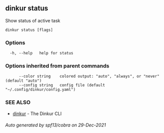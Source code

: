 ## dinkur status

Show status of active task

```
dinkur status [flags]
```

### Options

```
  -h, --help   help for status
```

### Options inherited from parent commands

```
      --color string    colored output: "auto", "always", or "never" (default "auto")
      --config string   config file (default "~/.config/dinkur/config.yaml")
```

### SEE ALSO

* [dinkur](dinkur.md)	 - The Dinkur CLI

###### Auto generated by spf13/cobra on 29-Dec-2021
